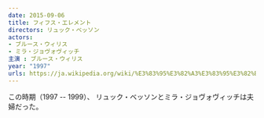 ```yaml
---
date: 2015-09-06
title: フィフス・エレメント 
directors: リュック・ベッソン
actors:
- ブルース・ウィリス
- ミラ・ジョヴォヴィッチ
主演 : ブルース・ウィリス
year: "1997"
urls: https://ja.wikipedia.org/wiki/%E3%83%95%E3%82%A3%E3%83%95%E3%82%B9%E3%83%BB%E3%82%A8%E3%83%AC%E3%83%A1%E3%83%B3%E3%83%88
---
```


この時期（1997 -- 1999）、
リュック・ベッソンとミラ・ジョヴォヴィッチは夫婦だった。
